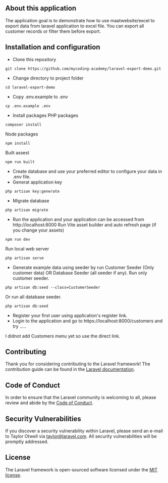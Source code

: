 ## About this application
The application goal is to demonstrate how to use maatwebsite/excel to export data from laravel application to excel file. You can export all customer records or filter them before export.

## Installation and configuration
- Clone this repository
```
git clone https://github.com/mycoding-academy/laravel-export-demo.git
```
- Change directory to project folder
```
cd laravel-export-demo
```
- Copy .env.example to .env
```
cp .env.example .env
```
- Install packages
PHP packages
```
composer install
```
Node packages
```
npm install
```
Built assest
```
npm run built
```
- Create database and use your preferred editor to configure your data in .env file.
- Generat application key
```
php artisan key:generate
```
- Migrate database
```
php artisan migrate
```
- Run the application and your application can be accessed from http://localhost:8000
Run Vite asset builder and auto refresh page (if you change your assets)
```
npm run dev
```
Run local web server
```
php artisan serve
```
- Generate example data using seeder by run Customer Seeder (Only customer data) OR Database Seeder (all seeder if any).
Run only customer seeder.
```
php artisan db:seed --class=CustomerSeeder
```
Or run all database seeder.
```
php artisan db:seed
```

- Register your first user using application's register link.
- Login to the application and go to https://localhost:8000/customers and try .....

I didnot add Customers menu yet so use the direct link.

## Contributing

Thank you for considering contributing to the Laravel framework! The contribution guide can be found in the [Laravel documentation](https://laravel.com/docs/contributions).

## Code of Conduct

In order to ensure that the Laravel community is welcoming to all, please review and abide by the [Code of Conduct](https://laravel.com/docs/contributions#code-of-conduct).

## Security Vulnerabilities

If you discover a security vulnerability within Laravel, please send an e-mail to Taylor Otwell via [taylor@laravel.com](mailto:taylor@laravel.com). All security vulnerabilities will be promptly addressed.

## License

The Laravel framework is open-sourced software licensed under the [MIT license](https://opensource.org/licenses/MIT).
